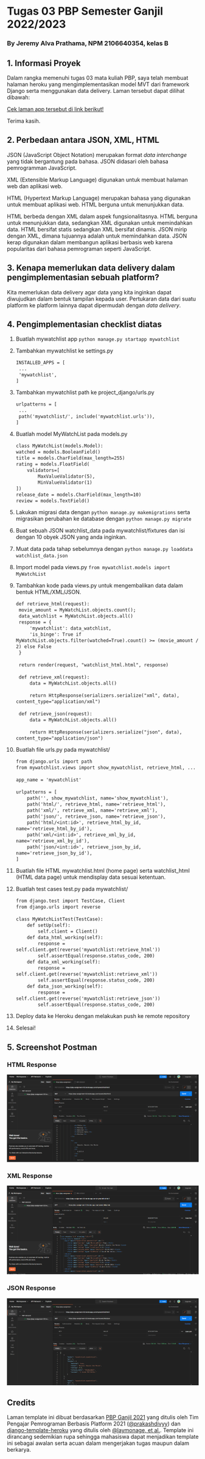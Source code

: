 # Tugas 03 PBP Semester Ganjil 2022/2023
### By Jeremy Alva Prathama, NPM 2106640354, kelas B


## 1. Informasi Proyek
Dalam rangka memenuhi tugas 03 mata kuliah PBP, saya telah membuat halaman heroku yang mengimplementasikan model MVT dari framework Django serta menggunakan data delivery. Laman tersebut dapat dilihat dibawah:  

[Cek laman app tersebut di link berikut!](https://pbp-assignment-02.herokuapp.com/)

Terima kasih.


## 2. Perbedaan antara JSON, XML, HTML
JSON (JavaScript Object Notation) merupakan format *data interchange* yang tidak bergantung pada bahasa. JSON didasari oleh bahasa pemrogramman JavaScript. 

XML (Extensible Markup Language) digunakan untuk membuat halaman web dan aplikasi web.

HTML (Hypertext Markup Language) merupakan bahasa yang digunakan untuk membuat aplikasi web. HTML berguna untuk menunjukkan data. 

HTML berbeda dengan XML dalam aspek fungsionalitasnya. HTML berguna untuk menunjukkan data, sedangkan XML digunakan untuk memindahkan data. HTML bersifat statis sedangkan XML bersifat dinamis. JSON mirip dengan XML, dimana tujuannya adalah untuk memindahkan data. JSON kerap digunakan dalam membangun aplikasi berbasis web karena popularitas dari bahasa pemrograman seperti JavaScript.


## 3. Kenapa memerlukan data delivery dalam pengimplementasian sebuah platform?
Kita memerlukan data delivery agar data yang kita inginkan dapat diwujudkan dalam bentuk tampilan kepada user. Pertukaran data dari suatu platform ke platform lainnya dapat dipermudah dengan *data delivery*.


## 4. Pengimplementasian checklist diatas
1. Buatlah mywatchlist app
   ```python manage.py startapp mywatchlist```
2. Tambahkan mywatchlist ke settings.py
   ```
   INSTALLED_APPS = [
    ...
    'mywatchlist',
   ]
   ```
3. Tambahkan mywatchlist path ke project_django/urls.py
   ```
   urlpatterns = [
    ...
    path('mywatchlist/', include('mywatchlist.urls')),
   ]
   ```
4. Buatlah model MyWatchList pada models.py
    ```
    class MyWatchList(models.Model):
    watched = models.BooleanField()
    title = models.CharField(max_length=255)
    rating = models.FloatField(
        validators=[
            MaxValueValidator(5),
            MinValueValidator(1)
    ])
    release_date = models.CharField(max_length=10)
    review = models.TextField()
    ```
5. Lakukan migrasi data dengan ```python manage.py makemigrations``` serta migrasikan perubahan ke database dengan ```python manage.py migrate```
6. Buat sebuah JSON watchlist_data pada mywatchlist/fixtures dan isi dengan 10 obyek JSON yang anda inginkan.
7. Muat data pada tahap sebelumnya dengan ```python manage.py loaddata watchlist_data.json```
8. Import model pada views.py ```from mywatchlist.models import MyWatchList```
9. Tambahkan kode pada views.py untuk mengembalikan data dalam bentuk HTML/XML/JSON.
   ```
   def retrieve_html(request):
    movie_amount = MyWatchList.objects.count();
    data_watchlist = MyWatchList.objects.all()
    response = {
        'mywatchlist': data_watchlist,
        'is_binge': True if MyWatchList.objects.filter(watched=True).count() >= (movie_amount / 2) else False
    }

    return render(request, "watchlist_html.html", response)

    def retrieve_xml(request):
        data = MyWatchList.objects.all()

        return HttpResponse(serializers.serialize("xml", data), content_type="application/xml")

    def retrieve_json(request):
        data = MyWatchList.objects.all()

        return HttpResponse(serializers.serialize("json", data), content_type="application/json")
    ```
   
10. Buatlah file urls.py pada mywatchlist/
    ```
    from django.urls import path
    from mywatchlist.views import show_mywatchlist, retrieve_html, ...

    app_name = 'mywatchlist'

    urlpatterns = [
        path('', show_mywatchlist, name='show_mywatchlist'),
        path('html/', retrieve_html, name='retrieve_html'),
        path('xml/', retrieve_xml, name='retrieve_xml'),
        path('json/', retrieve_json, name='retrieve_json'),
        path('html/<int:id>', retrieve_html_by_id, name='retrieve_html_by_id'),
        path('xml/<int:id>', retrieve_xml_by_id, name='retrieve_xml_by_id'),
        path('json/<int:id>', retrieve_json_by_id, name='retrieve_json_by_id'),
    ]
    ```
11. Buatlah file HTML mywatchlist.html (home page) serta watchlist_html (HTML data page) untuk mendisplay data sesuai ketentuan.
12. Buatlah test cases test.py pada mywatchlist/
    ```
    from django.test import TestCase, Client
    from django.urls import reverse

    class MyWatchListTest(TestCase):
        def setUp(self):
            self.client = Client()
        def data_html_working(self):
            response = self.client.get(reverse('mywatchlist:retrieve_html'))
            self.assertEqual(response.status_code, 200)
        def data_xml_working(self):
            response = self.client.get(reverse('mywatchlist:retrieve_xml'))
            self.assertEqual(response.status_code, 200)
        def data_json_working(self):
            response = self.client.get(reverse('mywatchlist:retrieve_json'))
            self.assertEqual(response.status_code, 200)
    ```
13. Deploy data ke Heroku dengan melakukan push ke remote repository
14. Selesai!

## 5. Screenshot Postman
### HTML Response
![HTML Response](../static/pbp03_html.png)

### XML Response
![XML Response](../static/pbp03_xml.png)

### JSON Response
![JSON Response](../static/pbp03_json.png)


## Credits

Laman template ini dibuat berdasarkan [PBP Ganjil 2021](https://gitlab.com/PBP-2021/pbp-lab) yang ditulis oleh Tim Pengajar Pemrograman Berbasis Platform 2021 ([@prakashdivyy](https://gitlab.com/prakashdivyy)) dan [django-template-heroku](https://github.com/laymonage/django-template-heroku) yang ditulis oleh [@laymonage, et al.](https://github.com/laymonage). Template ini dirancang sedemikian rupa sehingga mahasiswa dapat menjadikan template ini sebagai awalan serta acuan dalam mengerjakan tugas maupun dalam berkarya.